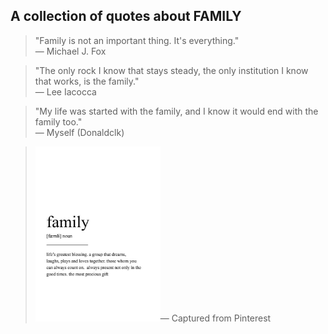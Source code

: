 ## __A collection of quotes about FAMILY__

> "Family is not an important thing. It's everything."<br/>—​ Michael J. Fox

> "The only rock I know that stays steady, the only institution I know that works, is the family."<br/>—​ Lee Iacocca

> "My life was started with the family, and I know it would end with the family too."<br/>—​ Myself (Donaldclk)

> <p><img src="pic/family.jpg" length=200 width=200 align=left/>—​ Captured from Pinterest</p>
